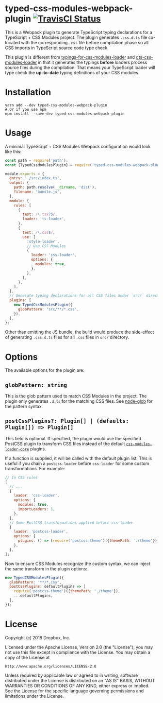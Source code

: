 # typed-css-modules-webpack-plugin [![TravisCI Status](https://travis-ci.org/dropbox/typed-css-modules-webpack-plugin.svg?branch=master)](https://travis-ci.org/dropbox/typed-css-modules-webpack-plugin)

This is a Webpack plugin to generate TypeScript typing declarations for a TypeScript + CSS Modules
project. The plugin generates `.css.d.ts` file co-located with the corresponding `.css` file before
compilation phase so all CSS imports in TypeScript source code type check.

This plugin is different from [typings-for-css-modules-loader][1] and [dts-css-modules-loader][2] in
that it generates the typings **before** loaders process source files during the compilation. That
means your TypeScript loader will type check the **up-to-date** typing definitions of your CSS modules.

# Installation

```
yarn add --dev typed-css-modules-webpack-plugin
# Or if you use npm
npm install --save-dev typed-css-modules-webpack-plugin
```

# Usage

A minimal TypeScript + CSS Modules Webpack configuration would look like this:

```javascript
const path = require('path');
const {TypedCssModulesPlugin} = require('typed-css-modules-webpack-plugin');

module.exports = {
  entry: './src/index.ts',
  output: {
    path: path.resolve(__dirname, 'dist'),
    filename: 'bundle.js',
  },
  module: {
    rules: [
      {
        test: /\.tsx?$/,
        loader: 'ts-loader',
      },
      {
        test: /\.css$/,
        use: [
          'style-loader',
          // Use CSS Modules
          {
            loader: 'css-loader',
            options: {
              modules: true,
            },
          },
        ],
      },
    ],
  },
  // Generate typing declarations for all CSS files under `src/` directory.
  plugins: [
    new TypedCssModulesPlugin({
      globPattern: 'src/**/*.css',
    }),
  ],
};
```

Other than emitting the JS bundle, the build would produce the side-effect of generating `.css.d.ts`
files for all `.css` files in `src/` directory.

# Options

The available options for the plugin are:

## `globPattern: string`

This is the glob pattern used to match CSS Modules in the project. The plugin only generates `.d.ts`
for the matching CSS files. See [node-glob](https://github.com/isaacs/node-glob) for the pattern
syntax.

## `postCssPlugins?: Plugin[] | (defaults: Plugin[]) => Plugin[]`

This field is optional. If specified, the plugin would use the specified PostCSS plugin to transform
CSS files instead of the default
[`css-modules-loader-core`](https://github.com/css-modules/css-modules-loader-core) plugins.

If a function is supplied, it will be called with the default plugin list. This is useful if you
chain a `postcss-loader` before `css-loader` for some custom transformations. For example:

```javascript
// In CSS rules
[
  // ...
  {
    loader: 'css-loader',
    options: {
      modules: true,
      importLoaders: 1,
    },
  },
  // Some PostCSS transformations applied before css-loader
  {
    loader: 'postcss-loader',
    options: {
      plugins: () => [require('postcss-theme')({themePath: './theme'})],
    },
  },
];
```

Now to ensure CSS Modules recognize the custom syntax, we can inject the same transform in the
plugin options:

```javascript
new TypedCSSModulesPlugin({
  globPattern: '**/*.css',
  postCssPlugins: defaultPlugins => [
    require('postcss-theme')({themePath: './theme'}),
    ...defaultPlugins,
  ],
});
```

# License

Copyright (c) 2018 Dropbox, Inc.

Licensed under the Apache License, Version 2.0 (the "License"); you may not use this file except in
compliance with the License. You may obtain a copy of the License at

```
http://www.apache.org/licenses/LICENSE-2.0
```

Unless required by applicable law or agreed to in writing, software distributed under the License is
distributed on an "AS IS" BASIS, WITHOUT WARRANTIES OR CONDITIONS OF ANY KIND, either express or
implied. See the License for the specific language governing permissions and limitations under the
License.

[1]: https://github.com/Jimdo/typings-for-css-modules-loader
[2]: https://github.com/Megaputer/dts-css-modules-loader
